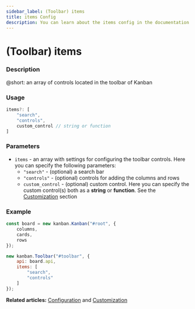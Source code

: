 ```yaml
---
sidebar_label: (Toolbar) items
title: items Config
description: You can learn about the items config in the documentation of the DHTMLX JavaScript Kanban library. Browse developer guides and API reference, try out code examples and live demos, and download a free 30-day evaluation version of DHTMLX Kanban.
---
```


# (Toolbar) items

### Description

@short: an array of controls located in the toolbar of Kanban

### Usage

~~~jsx {}
items?: [
	"search",
	"controls",
	custom_control // string or function
]
~~~

### Parameters

- `items` - an array with settings for configuring the toolbar controls. Here you can specify the following parameters:
	- `"search"` - (optional) a search bar
	- `"controls"` - (optional) controls for adding the columns and rows
	- `custom_control` - (optional) custom control. Here you can specify the custom control(s) both as a **string** or **function**. See the [Customization](../../../guides/customization#custom-toolbar) section

### Example

~~~jsx {9-12}
const board = new kanban.Kanban("#root", {
	columns,
	cards,
	rows
});

new kanban.Toolbar("#toolbar", {
	api: board.api,
	items: [
		"search",
		"controls"
	]
});
~~~

**Related articles:** [Configuration](../../../guides/configuration#toolbar) and [Customization](../../../guides/customization#custom-toolbar)
